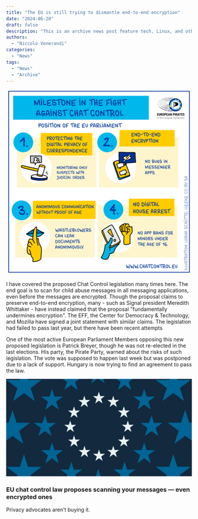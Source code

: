 ```yaml
---
title: "The EU is still trying to dismantle end-to-end encryption"
date: "2024-06-28"
draft: false
description: "This is an archive news post feature tech, Linux, and other open-source news. This is an older article that was part of a migration. There will be missing images, broken links, and potentially other issues."
authors:
  - "Niccolo Venerandi"
categories:
  - "News"
tags:
  - "News"
  - "Archive"
---
```


![](images/image-21.png)

I have covered the proposed Chat Control legislation many times here. The end goal is to scan for child abuse messages in all messaging applications, even before the messages are encrypted. Though the proposal claims to preserve end-to-end encryption, many - such as Signal president Meredith Whittaker - have instead claimed that the proposal "fundamentally undermines encryption". The EFF, the Center for Democracy & Technology, and Mozilla have signed a joint statement with similar claims. The legislation had failed to pass last year, but there have been recent attempts

One of the most active European Parliament Members opposing this new proposed legislation is Patrick Breyer, though he was not re-elected in the last elections. His party, the Pirate Party, warned about the risks of such legislation. The vote was supposed to happen last week but was postponed due to a lack of support. Hungary is now trying to find an agreement to pass the law.

![](images/STK450_European_Union_02.jpg)

### EU chat control law proposes scanning your messages — even encrypted ones

Privacy advocates aren’t buying it.
